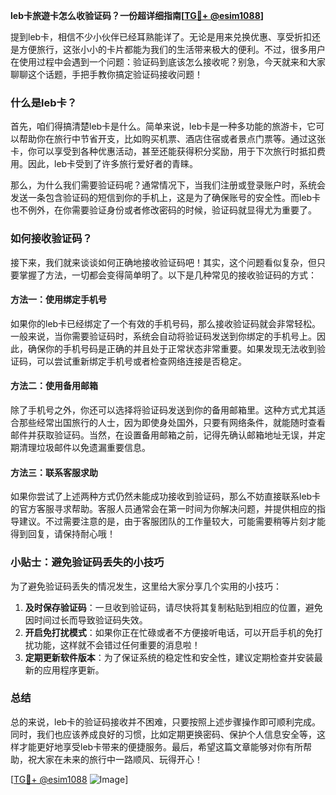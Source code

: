 **leb卡旅遊卡怎么收验证码？一份超详细指南[[TG💪+ @esim1088](https://t.me/s/esim1088)]**

提到leb卡，相信不少小伙伴已经耳熟能详了。无论是用来兑换优惠、享受折扣还是方便旅行，这张小小的卡片都能为我们的生活带来极大的便利。不过，很多用户在使用过程中会遇到一个问题：验证码到底该怎么接收呢？别急，今天就来和大家聊聊这个话题，手把手教你搞定验证码接收问题！

### 什么是leb卡？

首先，咱们得搞清楚leb卡是什么。简单来说，leb卡是一种多功能的旅游卡，它可以帮助你在旅行中节省开支，比如购买机票、酒店住宿或者景点门票等。通过这张卡，你可以享受到各种优惠活动，甚至还能获得积分奖励，用于下次旅行时抵扣费用。因此，leb卡受到了许多旅行爱好者的青睐。

那么，为什么我们需要验证码呢？通常情况下，当我们注册或登录账户时，系统会发送一条包含验证码的短信到你的手机上，这是为了确保账号的安全性。而leb卡也不例外，在你需要验证身份或者修改密码的时候，验证码就显得尤为重要了。

### 如何接收验证码？

接下来，我们就来谈谈如何正确地接收验证码吧！其实，这个问题看似复杂，但只要掌握了方法，一切都会变得简单明了。以下是几种常见的接收验证码的方式：

#### 方法一：使用绑定手机号

如果你的leb卡已经绑定了一个有效的手机号码，那么接收验证码就会非常轻松。一般来说，当你需要验证码时，系统会自动将验证码发送到你绑定的手机号上。因此，确保你的手机号码是正确的并且处于正常状态非常重要。如果发现无法收到验证码，可以尝试重新绑定手机号或者检查网络连接是否稳定。

#### 方法二：使用备用邮箱

除了手机号之外，你还可以选择将验证码发送到你的备用邮箱里。这种方式尤其适合那些经常出国旅行的人士，因为即使身处国外，只要有网络条件，就能随时查看邮件并获取验证码。当然，在设置备用邮箱之前，记得先确认邮箱地址无误，并定期清理垃圾邮件以免遗漏重要信息。

#### 方法三：联系客服求助

如果你尝试了上述两种方式仍然未能成功接收到验证码，那么不妨直接联系leb卡的官方客服寻求帮助。客服人员通常会在第一时间为你解决问题，并提供相应的指导建议。不过需要注意的是，由于客服团队的工作量较大，可能需要稍等片刻才能得到回复，请保持耐心哦！

### 小贴士：避免验证码丢失的小技巧

为了避免验证码丢失的情况发生，这里给大家分享几个实用的小技巧：

1. **及时保存验证码**：一旦收到验证码，请尽快将其复制粘贴到相应的位置，避免因时间过长而导致验证码失效。
2. **开启免打扰模式**：如果你正在忙碌或者不方便接听电话，可以开启手机的免打扰功能，这样就不会错过任何重要的消息啦！
3. **定期更新软件版本**：为了保证系统的稳定性和安全性，建议定期检查并安装最新的应用程序更新。

### 总结

总的来说，leb卡的验证码接收并不困难，只要按照上述步骤操作即可顺利完成。同时，我们也应该养成良好的习惯，比如定期更换密码、保护个人信息安全等，这样才能更好地享受leb卡带来的便捷服务。最后，希望这篇文章能够对你有所帮助，祝大家在未来的旅行中一路顺风、玩得开心！

[[TG💪+ @esim1088](https://t.me/s/esim1088) ![Image](https://i.postimg.cc/4NQfJmqS/Snipaste-2025-05-13-00-14-12.png)]
